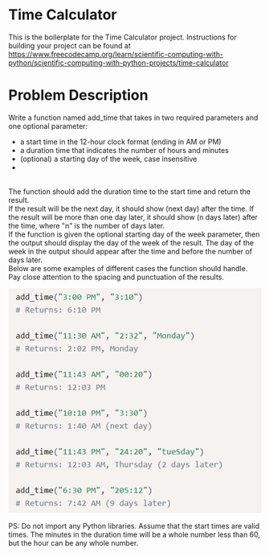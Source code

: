 # Time Calculator

This is the boilerplate for the Time Calculator project. Instructions for building your project can be found at https://www.freecodecamp.org/learn/scientific-computing-with-python/scientific-computing-with-python-projects/time-calculator


# Problem Description
Write a function named add_time that takes in two required parameters and one optional parameter:

- a start time in the 12-hour clock format (ending in AM or PM)
- a duration time that indicates the number of hours and minutes
- (optional) a starting day of the week, case insensitive
- 
<br />
The function should add the duration time to the start time and return the result.
<br />
If the result will be the next day, it should show (next day) after the time. If the result will be more than one day later, it should show (n days later) after the time, where "n" is the number of days later.
<br />
If the function is given the optional starting day of the week parameter, then the output should display the day of the week of the result. The day of the week in the output should appear after the time and before the number of days later.
<br />
Below are some examples of different cases the function should handle. Pay close attention to the spacing and punctuation of the results.

![image](image.png)

PS: Do not import any Python libraries. Assume that the start times are valid times. The minutes in the duration time will be a whole number less than 60, but the hour can be any whole number.
